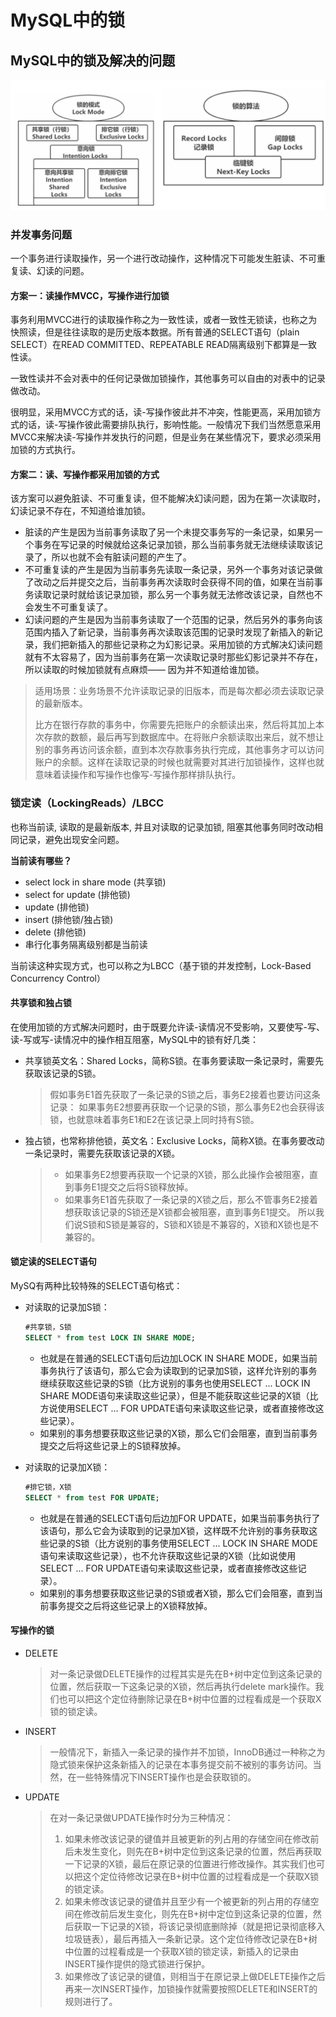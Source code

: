 # MySQL中的锁

## MySQL中的锁及解决的问题

  ![MySQL：MySQL中的锁](./pics/MySQL：MySQL中的锁.png)

### 并发事务问题
一个事务进行读取操作，另一个进行改动操作，这种情况下可能发生脏读、不可重复读、幻读的问题。

#### 方案一：读操作MVCC，写操作进行加锁
事务利用MVCC进行的读取操作称之为一致性读，或者一致性无锁读，也称之为快照读，但是往往读取的是历史版本数据。所有普通的SELECT语句（plain SELECT）在READ COMMITTED、REPEATABLE READ隔离级别下都算是一致性读。

一致性读并不会对表中的任何记录做加锁操作，其他事务可以自由的对表中的记录做改动。

很明显，采用MVCC方式的话，读-写操作彼此并不冲突，性能更高，采用加锁方式的话，读-写操作彼此需要排队执行，影响性能。一般情况下我们当然愿意采用MVCC来解决读-写操作并发执行的问题，但是业务在某些情况下，要求必须采用加锁的方式执行。

#### 方案二：读、写操作都采用加锁的方式
该方案可以避免脏读、不可重复读，但不能解决幻读问题，因为在第一次读取时，幻读记录不存在，不知道给谁加锁。
- 脏读的产生是因为当前事务读取了另一个未提交事务写的一条记录，如果另一个事务在写记录的时候就给这条记录加锁，那么当前事务就无法继续读取该记录了，所以也就不会有脏读问题的产生了。
- 不可重复读的产生是因为当前事务先读取一条记录，另外一个事务对该记录做了改动之后并提交之后，当前事务再次读取时会获得不同的值，如果在当前事务读取记录时就给该记录加锁，那么另一个事务就无法修改该记录，自然也不会发生不可重复读了。
- 幻读问题的产生是因为当前事务读取了一个范围的记录，然后另外的事务向该范围内插入了新记录，当前事务再次读取该范围的记录时发现了新插入的新记录，我们把新插入的那些记录称之为幻影记录。采用加锁的方式解决幻读问题就有不太容易了，因为当前事务在第一次读取记录时那些幻影记录并不存在，所以读取的时候加锁就有点麻烦—— 因为并不知道给谁加锁。

> 适用场景：业务场景不允许读取记录的旧版本，而是每次都必须去读取记录的最新版本。
>
>   比方在银行存款的事务中，你需要先把账户的余额读出来，然后将其加上本次存款的数额，最后再写到数据库中。在将账户余额读取出来后，就不想让别的事务再访问该余额，直到本次存款事务执行完成，其他事务才可以访问账户的余额。这样在读取记录的时候也就需要对其进行加锁操作，这样也就意味着读操作和写操作也像写-写操作那样排队执行。

### 锁定读（LockingReads）/LBCC
也称当前读, 读取的是最新版本, 并且对读取的记录加锁, 阻塞其他事务同时改动相同记录，避免出现安全问题。

**当前读有哪些？**
- select lock in share mode (共享锁)
- select for update (排他锁)
- update (排他锁)
- insert (排他锁/独占锁)
- delete (排他锁)
- 串行化事务隔离级别都是当前读


当前读这种实现方式，也可以称之为LBCC（基于锁的并发控制，Lock-Based Concurrency Control）

#### 共享锁和独占锁
在使用加锁的方式解决问题时，由于既要允许读-读情况不受影响，又要使写-写、读-写或写-读情况中的操作相互阻塞，MySQL中的锁有好几类：
- 共享锁英文名：Shared Locks，简称S锁。在事务要读取一条记录时，需要先获取该记录的S锁。
  > 假如事务E1首先获取了一条记录的S锁之后，事务E2接着也要访问这条记录：
  > 如果事务E2想要再获取一个记录的S锁，那么事务E2也会获得该锁，也就意味着事务E1和E2在该记录上同时持有S锁。
- 独占锁，也常称排他锁，英文名：Exclusive Locks，简称X锁。在事务要改动一条记录时，需要先获取该记录的X锁。
  > - 如果事务E2想要再获取一个记录的X锁，那么此操作会被阻塞，直到事务E1提交之后将S锁释放掉。
  > - 如果事务E1首先获取了一条记录的X锁之后，那么不管事务E2接着想获取该记录的S锁还是X锁都会被阻塞，直到事务E1提交。
  > 所以我们说S锁和S锁是兼容的，S锁和X锁是不兼容的，X锁和X锁也是不兼容的。

#### 锁定读的SELECT语句
MySQ有两种比较特殊的SELECT语句格式：

- 对读取的记录加S锁：

  ```sql
  #共享锁，S锁
  SELECT * from test LOCK IN SHARE MODE;
  ```

  - 也就是在普通的SELECT语句后边加LOCK IN SHARE MODE，如果当前事务执行了该语句，那么它会为读取到的记录加S锁，这样允许别的事务继续获取这些记录的S锁（比方说别的事务也使用SELECT ... LOCK IN SHARE MODE语句来读取这些记录），但是不能获取这些记录的X锁（比方说使用SELECT ... FOR UPDATE语句来读取这些记录，或者直接修改这些记录）。
  - 如果别的事务想要获取这些记录的X锁，那么它们会阻塞，直到当前事务提交之后将这些记录上的S锁释放掉。

- 对读取的记录加X锁：

  ```sql
  #排它锁，X锁
  SELECT * from test FOR UPDATE;
  ```

  - 也就是在普通的SELECT语句后边加FOR UPDATE，如果当前事务执行了该语句，那么它会为读取到的记录加X锁，这样既不允许别的事务获取这些记录的S锁（比方说别的事务使用SELECT ... LOCK IN SHARE MODE语句来读取这些记录），也不允许获取这些记录的X锁（比如说使用SELECT ... FOR UPDATE语句来读取这些记录，或者直接修改这些记录）。
  - 如果别的事务想要获取这些记录的S锁或者X锁，那么它们会阻塞，直到当前事务提交之后将这些记录上的X锁释放掉。

#### 写操作的锁

- DELETE
  > 对一条记录做DELETE操作的过程其实是先在B+树中定位到这条记录的位置，然后获取一下这条记录的X锁，然后再执行delete mark操作。我们也可以把这个定位待删除记录在B+树中位置的过程看成是一个获取X锁的锁定读。
- INSERT
  > 一般情况下，新插入一条记录的操作并不加锁，InnoDB通过一种称之为隐式锁来保护这条新插入的记录在本事务提交前不被别的事务访问。当然，在一些特殊情况下INSERT操作也是会获取锁的。
- UPDATE
  > 在对一条记录做UPDATE操作时分为三种情况：
  > 1. 如果未修改该记录的键值并且被更新的列占用的存储空间在修改前后未发生变化，则先在B+树中定位到这条记录的位置，然后再获取一下记录的X锁，最后在原记录的位置进行修改操作。其实我们也可以把这个定位待修改记录在B+树中位置的过程看成是一个获取X锁的锁定读。
  > 2. 如果未修改该记录的键值并且至少有一个被更新的列占用的存储空间在修改前后发生变化，则先在B+树中定位到这条记录的位置，然后获取一下记录的X锁，将该记录彻底删除掉（就是把记录彻底移入垃圾链表），最后再插入一条新记录。这个定位待修改记录在B+树中位置的过程看成是一个获取X锁的锁定读，新插入的记录由INSERT操作提供的隐式锁进行保护。
  > 3. 如果修改了该记录的键值，则相当于在原记录上做DELETE操作之后再来一次INSERT操作，加锁操作就需要按照DELETE和INSERT的规则进行了。
